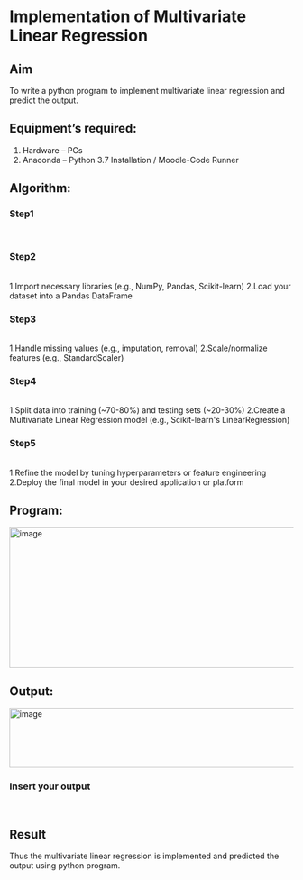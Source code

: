 # Implementation of Multivariate Linear Regression
## Aim
To write a python program to implement multivariate linear regression and predict the output.
## Equipment’s required:
1.	Hardware – PCs
2.	Anaconda – Python 3.7 Installation / Moodle-Code Runner
## Algorithm:
### Step1
<br>

### Step2
<br>1.Import necessary libraries (e.g., NumPy, Pandas, Scikit-learn) 2.Load your dataset into a Pandas DataFrame

### Step3
<br>1.Handle missing values (e.g., imputation, removal) 2.Scale/normalize features (e.g., StandardScaler)

### Step4
<br>1.Split data into training (~70-80%) and testing sets (~20-30%) 2.Create a Multivariate Linear Regression model (e.g., Scikit-learn's LinearRegression)

### Step5
<br>1.Refine the model by tuning hyperparameters or feature engineering 2.Deploy the final model in your desired application or platform

## Program:

<img width="609" height="249" alt="image" src="https://github.com/user-attachments/assets/8ecf41c0-906f-4111-b82a-41fb4448dc07" />


## Output:
<img width="707" height="106" alt="image" src="https://github.com/user-attachments/assets/8c126db4-8827-4f68-a6ab-d1af0e91e0de" />


### Insert your output

<br>

## Result
Thus the multivariate linear regression is implemented and predicted the output using python program.
